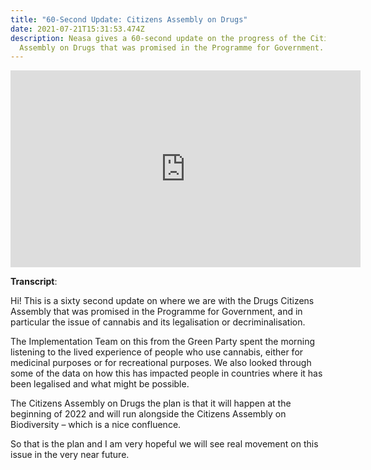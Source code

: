```yaml
---
title: "60-Second Update: Citizens Assembly on Drugs"
date: 2021-07-21T15:31:53.474Z
description: Neasa gives a 60-second update on the progress of the Citizens
  Assembly on Drugs that was promised in the Programme for Government.
---
```

<iframe width="560" height="315" src="https://www.youtube.com/embed/VX4WOADQsko" title="YouTube video player" frameborder="0" allow="accelerometer; autoplay; clipboard-write; encrypted-media; gyroscope; picture-in-picture" allowfullscreen></iframe>

**Transcript**:

Hi! This is a sixty second update on where we are with the Drugs Citizens Assembly that was promised in the Programme for Government, and in particular the issue of cannabis and its legalisation or decriminalisation.

The Implementation Team on this from the Green Party spent the morning listening to the lived experience of people who use cannabis, either for medicinal purposes or for recreational purposes. We also looked through some of the data on how this has impacted people in countries where it has been legalised and what might be possible.

The Citizens Assembly on Drugs the plan is that it will happen at the beginning of 2022 and will run alongside the Citizens Assembly on Biodiversity – which is a nice confluence.

So that is the plan and I am very hopeful we will see real movement on this issue in the very near future.